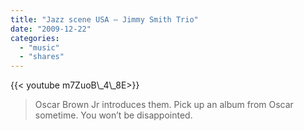 ```yaml
---
title: "Jazz scene USA — Jimmy Smith Trio"
date: "2009-12-22"
categories:
  - "music"
  - "shares"
---
```


<div style="width: 70vw;">{{< youtube m7ZuoB\_4\_8E>}}</div>

> Oscar Brown Jr introduces them. Pick up an album from Oscar sometime. You won’t be disappointed.
